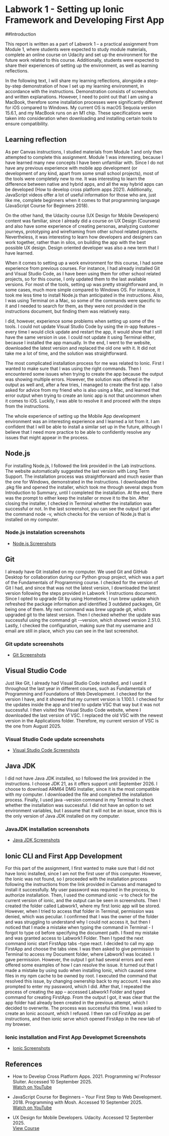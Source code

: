 # Labwork 1 - Setting up Ionic Framework and Developing First App

##Introduction

This report is written as a part of Labwork 1 – a practical assignment from Module
1, where students were expected to study module materials, complete an online
course on Udacity and set up the environment for the future work related to this
course. Additionally, students were expected to share their experiences of setting
up the environment, as well as learning reflections.

In the following text, I will share my learning reflections, alongside a step-by-step
demonstration of how I set up my learning environment, in accordance with the
instructions. Demonstration consists of screenshots and written explanations.
However, I need to point out that I am using a MacBook, therefore some installation
processes were significantly different for iOS compared to Windows. My current OS
is macOS Sequoia version 15.6.1, and my MacBook runs on an M1 chip. These
specifications were taken into consideration when downloading and installing
certain tools to ensure compatibility.

## Learning reflection

As per Canvas instructions, I studied materials from Module 1 and only then
attempted to complete this assignment. Module 1 was interesting, because I have
learned many new concepts I have been unfamiliar with. Since I do not have any
previous experience with mobile app development (or development of any kind,
apart from some small school projects), most of the tools were completely new to
me. It was interesting to learn the difference between native and hybrid apps, and
all the way hybrid apps can be developed (How to develop cross platform apps
2021). Additionally, JavaScript videos offer a lot of useful information for those
who are, just like me, complete beginners when it comes to that programming
language (JavaScript Course for Beginners 2018).

On the other hand, the Udacity course (UX Design for Mobile Developers) content
was familiar, since I already did a course on UX Design (Coursera) and also have
some experience of creating personas, analyzing customer journeys, prototyping
and wireframing from other school related projects. Nevertheless, it was
interesting to learn how developers and designers can work together, rather than in
silos, on building the app with the best possible UX design. Design oriented
developer was also a new term that I have learned.

When it comes to setting up a work environment for this course, I had some
experience from previous courses. For instance, I had already installed Git and
Visual Studio Code, as I have been using them for other school related projects, so
for this course, I only updated them to the last available versions. For most of the
tools, setting up was pretty straightforward and, in some cases, much more simple
compared to Windows OS. For instance, it took me less time to install Node.js than
anticipated in the instructions. Also, I was using Terminal on a Mac, so some of the
commands were specific to it and I needed to search for them, as they were not
provided in the instructions document, but finding them was relatively easy.

I did, however, experience some problems when setting up some of the tools. I
could not update Visual Studio Code by using the in-app features – every time I
would click update and restart the app, it would show that I still have the same
version in use. I could not update it using Terminal either, because I installed the
app manually. In the end, I went to the website, downloaded the latest version and
replaced the old one with it. It did not take me a lot of time, and the solution was
straightforward.

The most complicated installation process for me was related to Ionic. First I
wanted to make sure that I was using the right commands. Then I encountered
some issues when trying to create the app because the output was showing multiple
errors. However, the solution was offered in the output as well and, after a few
tries, I managed to create the first app. I also asked for advice from my friend who
is also using a Mac, and learned that error output when trying to create an Ionic app
is not that uncommon when it comes to iOS. Luckily, I was able to resolve it and
proceed with the steps from the instructions.

The whole experience of setting up the Mobile App development environment was
an interesting experience and I learned a lot from it. I am confident that I will be
able to install a similar set up in the future, although I believe that I need more
practice to be able to confidently resolve any issues that might appear in the
process.

## Node.js

For installing Node.js, I followed the link provided in the Lab instructions. The
website automatically suggested the last version with Long Term Support. 
The installation process was straightforward and much easier than
the one for Windows, demonstrated in the instructions. I downloaded the .pkg file
and opened the installer, which took me through several steps from
Introduction to Summary, until I completed the installation. At the
end, there was the prompt to either keep the installer or move it to the bin. 
After closing the installer, I checked in Terminal whether the
installation was successful or not. In the last screenshot, you can see
the output I got after the command node -v, which checks for the version of
Node.js that is installed on my computer.

### Node.js instalation screenshots

- [Node.js Screenshots](../screenshots/node.js)


## Git

I already have Git installed on my computer. We used Git and GitHub Desktop for
collaboration during our Python group project, which was a part of the
Fundamentals of Programming course. I checked for the version of Git I had,
and since that was not the latest version, I downloaded the latest
version following the steps provided in Labwork 1 instructions document.
Since I opted to upgrade Git by using Homebrew, I run
brew update which refreshed the package information and identified
3 outdated packages, Git being one of them. My next command was
brew upgrade git, which upgraded git to the latest version. Then I
checked whether the update was successful using the command git -–version, which
showed version 2.51.0. Lastly, I checked the configuration, making
sure that my username and email are still in place, which you can see in the last
screenshot.

### Git update screenshots

- [Git Screenshots](../screenshots/git)


## Visual Studio Code

Just like Git, I already had Visual Studio Code installed, and I used it
throughout the last year in different courses, such as Fundamentals of Programming
and Foundations of Web Development. I checked for the version I have, and it
showed that my current version is 1.100.1. I checked for the updates
inside the app and tried to update VSC that way but it
was not successful. I then visited the Visual Studio Code website, where I
downloaded the last version of VSC. I replaced the old VSC with the
newest version in the Applications folder. Therefore, my current
version of VSC is the one from August 2025.

### Visual Studio Code update screenshots

- [Visual Studio Code Screenshots](../screenshots/visual_studio_code)


## Java JDK

I did not have Java JDK installed, so I followed the link provided in the instructions.
I choose JDK 21, as it offers support until September 2026. I choose
to download ARM64 DMG Installer, since it is the most compatible with my
computer. I downloaded the file and completed the installation
process. Finally, I used java –version command in my
Terminal to check whether the installation was successful. I did not
have an option to set environment variables, but I assume that it will not be an
issue, since this is the only version of Java JDK installed on my computer.

### JavaJDK installation screenshots

- [Java JDK Screenshots](../screenshots/java_jdk)


## Ionic CLI and First App Development

For this part of the assignment, I first wanted to make sure that I did not have Ionic
installed, since I am not the first user of this computer. However,
the Ionic was not found, so I proceeded with the installation process following the
instructions from the link provided in Canvas and managed to install it successfully.
My user password was required in the process, to authorize
installation. Then, I used the command ionic -v to check for the current version of
ionic, and the output can be seen in screenshots.
Then I created the folder called Labwork1, where my first Ionic app will be stored.
However, when I tried to access that folder in Terminal, permission was denied,
which was peculiar. I confirmed that I was the owner of the folder
and was struggling to understand why I could not access it, but then I noticed that I
made a mistake when typing the command in Terminal - I forgot to type cd before
specifying the document path. I fixed my mistake and was granted access to
Labwork1 Folder. Then I typed the next command ionic start
FirstApp tabs –type react. I decided to call my app FirstApp and choose the tabs
view. I was then asked to give permission to Terminal to access my Document
folder, where Labwork1 was located. I gave permission.
However, the output I got had several errors and even offered some examples of
how I can resolve the issue. It turned out that I made a mistake by
using sudo when installing Ionic, which caused some files in my npm cache to be
owned by root. I executed the command that resolved this issue, by changing
ownership back to my account. I was also prompted to enter my password, which I
did. After that, I repeated the process of creating the app – accessed Labwork1
Folder and typed command for creating FirstApp. From the output I got, it was
clear that the app folder had already been created in the previous attempt, which I
decided to overwrite. The process was successful this time. I was asked to create an Ionic account, which I
refused. I then ran cd FirstApp as per instructions, and then ionic
serve which opened FirstApp in the new tab of my browser. 

### Ionic installation and First App Developmet Screenshots

- [Ionic Screenshots](../screenshots/ionic)


## References

- How to Develop Cross Platform Apps. 2021. Programming w/ Professor Sluiter. Accessed 10 September 2025.  
  [Watch on YouTube](https://www.youtube.com/watch?v=AlyTBd4tuMs&t=1s)

- JavaScript Course for Beginners – Your First Step to Web Development. 2018. Programming with Mosh. Accessed 10 September 2025.  
  [Watch on YouTube](https://www.youtube.com/watch?v=W6NZfCO5SIk&t=1s)

- UX Design for Mobile Developers. Udacity. Accessed 12 September 2025.  
  [View Course](https://www.udacity.com/enrollment/ud849)
